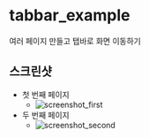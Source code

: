 # tabbar_example

여러 페이지 만들고 탭바로 화면 이동하기

## 스크린샷

- 첫 번째 페이지
  - ![screenshot_first](https://user-images.githubusercontent.com/4813025/120897008-10253a00-c65f-11eb-97e7-4bdffda8c9ef.png)
- 두 번째 페이지
  - ![screenshot_second](https://user-images.githubusercontent.com/4813025/120897014-19160b80-c65f-11eb-9b97-1b32557785b9.png)
